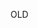 <!-- #TODO#

* Strings aren't taking "" as initializers, or rather "" (& probably '' by extension) aren't working in general.
And also this isn't working...
> String index = " "
> index += 5 + " - "

* Allow # in single and double quotes to work b/c currently it segfaults.

* Unmatched "end" / Else lacks a friend issue with recurssion.

* Confirm x=y and x = y both work

* Add bitwise logical operators

* Fix and= or= xor= operators

* Add boolean operator symbols instead of just words
* Add not operator -->

OLD